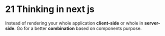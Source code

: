 # 21 Thinking in next js

Instead of rendering your whole application **client-side** or whole in **server-side**. Go for a better **combination** based on components purpose.
